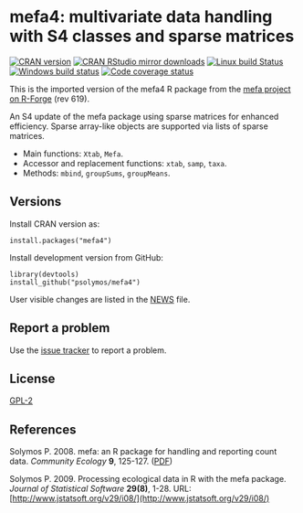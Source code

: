 # mefa4: multivariate data handling with S4 classes and sparse matrices

[![CRAN version](http://www.r-pkg.org/badges/version/mefa4)](http://cran.rstudio.com/web/packages/mefa4/index.html)
[![CRAN RStudio mirror downloads](http://cranlogs.r-pkg.org/badges/grand-total/mefa4)](http://cran.rstudio.com/web/packages/mefa4/index.html)
[![Linux build Status](https://travis-ci.org/psolymos/mefa4.svg?branch=master)](https://travis-ci.org/psolymos/mefa4)
[![Windows build status](https://ci.appveyor.com/api/projects/status/1tc542dlqitdfkbo?svg=true)](https://ci.appveyor.com/project/psolymos/mefa4)
[![Code coverage status](https://codecov.io/gh/psolymos/mefa4/branch/master/graph/badge.svg)](https://codecov.io/gh/psolymos/mefa4)

This is the imported version of the mefa4 R package from the [mefa project on R-Forge](https://r-forge.r-project.org/projects/mefa/) (rev 619).

An S4 update of the mefa package using sparse matrices for enhanced efficiency.
Sparse array-like objects are supported via lists of sparse matrices.

* Main functions: `Xtab`, `Mefa`.
* Accessor and replacement functions: `xtab`, `samp`, `taxa`.
* Methods: `mbind`, `groupSums`, `groupMeans`.

## Versions

Install CRAN version as:

```
install.packages("mefa4")
```

Install development version from GitHub:

```
library(devtools)
install_github("psolymos/mefa4")
```

User visible changes are listed in the [NEWS](https://github.com/psolymos/mefa4/blob/master/NEWS.md) file.

## Report a problem

Use the [issue tracker](https://github.com/psolymos/mefa4/issues)
to report a problem.

## License

[GPL-2](https://www.gnu.org/licenses/old-licenses/gpl-2.0.en.html)

## References

Solymos P. 2008. mefa: an R package for handling and reporting count data.
_Community Ecology_ **9**, 125-127. ([PDF](https://drive.google.com/file/d/0B-q59n6LIwYPdWVkWlQ1ZzFMS3c/view?usp=sharing))

Solymos P. 2009. Processing ecological data in R with the mefa package.
_Journal of Statistical Software_ **29(8)**, 1-28.
URL: [http://www.jstatsoft.org/v29/i08/](http://www.jstatsoft.org/v29/i08/)
